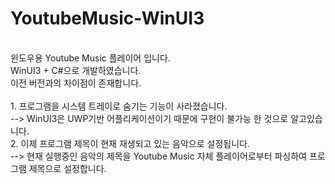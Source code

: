 <h1> YoutubeMusic-WinUI3 </h1><br/>
윈도우용 Youtube Music 플레이어 입니다.<br/>
WinUI3 + C#으로 개발하였습니다.<br/>
이전 버전과의 차이점이 존재합니다.<br/><br/>
1. 프로그램을 시스템 트레이로 숨기는 기능이 사라졌습니다.<br/>
--> WinUI3은 UWP기반 어플리케이션이기 때문에 구현이 불가능 한 것으로 알고있습니다.<br/>
2. 이제 프로그램 제목이 현재 재생되고 있는 음악으로 설정됩니다.<br/>
--> 현재 실행중인 음악의 제목을 Youtube Music 자체 플레이어로부터 파싱하여 프로그램 제목으로 설정합니다.
